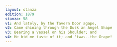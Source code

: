 ```yaml
---
layout: stanza
edition: 1879
stanza: 58
v1: And lately, by the Tavern Door agape,
v2: Came shining through the Dusk an Angel Shape
v3: Bearing a Vessel on his Shoulder; and
v4: He bid me taste of it; and 'twas--the Grape!
---
```

